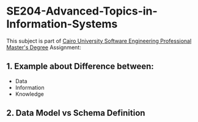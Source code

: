 # SE204-Advanced-Topics-in-Information-Systems

This subject is part of [Cairo University Software Engineering Professional Master's Degree](https://github.com/astral-fate/Cairo-University-Software-Engineering-Professional-Master-s-Degree) 
Assignment:



## 1.  Example about Difference between:


- Data
- Information
- Knowledge

## 2.  Data Model vs Schema Definition

